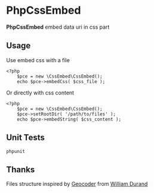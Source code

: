 PhpCssEmbed
====

**PhpCssEmbed** embed data uri in css part

Usage
-----

Use embed css with a file

    <?php
        $pce = new \CssEmbed\CssEmbed();
        echo $pce->embedCss( $css_file );

Or directly with css content

    <?php
        $pce = new \CssEmbed\CssEmbed();
        $pce->setRootDir( '/path/to/files' );
        echo $pce->embedString( $css_content );

Unit Tests
----------

    phpunit

Thanks
------

Files structure inspired by [Geocoder](https://github.com/willdurand/Geocoder)
from [William Durand](https://github.com/willdurand)